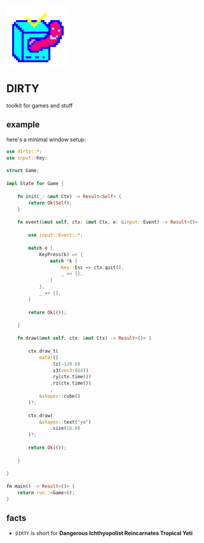 ![icon](icon.png)

# DIRTY
toolkit for games and stuff

## example
here's a minimal window setup:

```rust
use dirty::*;
use input::Key;

struct Game;

impl State for Game {

	fn init(_: &mut Ctx) -> Result<Self> {
		return Ok(Self);
	}

	fn event(&mut self, ctx: &mut Ctx, e: &input::Event) -> Result<()> {

		use input::Event::*;

		match e {
			KeyPress(k) => {
				match *k {
					Key::Esc => ctx.quit(),
					_ => {},
				}
			},
			_ => {},
		}

		return Ok(());

	}

	fn draw(&mut self, ctx: &mut Ctx) -> Result<()> {

		ctx.draw_t(
			mat4!()
				.tz(-120.0)
				.s3(vec3!(64))
				.ry(ctx.time())
				.rz(ctx.time())
				,
			&shapes::cube()
		)?;

		ctx.draw(
			&shapes::text("yo")
				.size(16.0)
		)?;

		return Ok(());

	}

}

fn main() -> Result<()> {
	return run::<Game>();
}
```

## facts
- `DIRTY` is short for **Dangerous Ichthyopolist Reincarnates Tropical Yeti**

